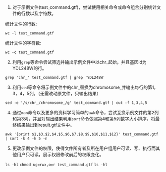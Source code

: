 1. 对于示例文件(test_command.gtf)，尝试使用相关命令或命令组合分别统计文件的行数以及字符数。

统计文件的行数:

`wc -l test_command.gtf`

统计文件的字符数:

`wc -c test_command.gtf`

2. 利用`grep`等命令尝试筛选并输出示例文件中以chr_起始，并且基因id为YDL248W的行。

`grep 'chr_' test_command.gtf | grep 'YDL248W'`

3. 利用`sed`等命令将示例文件中的chr_替换为chromosome_并输出每行的第1，3，4，5列。（无需改动原文件，只输出结果）

`sed -e '/s/chr_/chromosome_/g' test_command.gtf | cut -f 1,3,4,5`

4. 通过`man`命令以及更多的资料学习简单的`awk`命令，尝试互换示例文件的第2列和第3列，并且对输出结果利用`sort`命令依照第4和第5列数字大小排序，将最终结果输出到result.gtf文件中。

`awk '{print $1,$3,$2,$4,$5,$6,$7,$8,$9,$10,$11,$12}' test_command.gtf | sort -k 4 -k 5 -n`

5. 更改示例文件的权限，使得文件所有者及所在用户组用户可读、写、执行而其他用户只可读，展示权限修改前后的权限变化。

`ls -hl`
`chmod ug=rwx,o=r test_command.gtf`
`ls -hl`